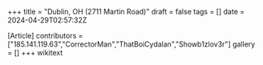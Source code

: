+++
title = "Dublin, OH (2711 Martin Road)"
draft = false
tags = []
date = 2024-04-29T02:57:32Z

[Article]
contributors = ["185.141.119.63","CorrectorMan","ThatBoiCydalan","Showb1zlov3r"]
gallery = []
+++
wikitext